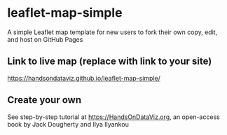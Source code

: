 # leaflet-map-simple
A simple Leaflet map template for new users to fork their own copy, edit, and host on GitHub Pages

## Link to live map (replace with link to your site)
[https://handsondataviz.github.io/leaflet-map-simple/
](https://avagosnell.github.io/leaflet-map-simple/)
## Create your own
See step-by-step tutorial at https://HandsOnDataViz.org, an open-access book by Jack Dougherty and Ilya Ilyankou
